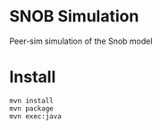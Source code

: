 # SNOB Simulation

Peer-sim simulation of the Snob model

# Install

```
mvn install
mvn package
mvn exec:java
```

 